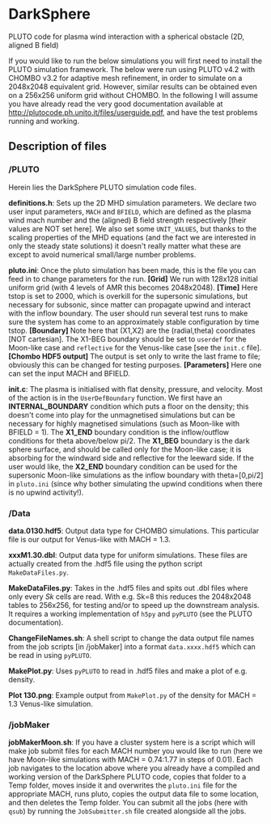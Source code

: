 # DarkSphere
PLUTO code for plasma wind interaction with a spherical obstacle (2D, aligned B field)

If you would like to run the below simulations you will first need to install the PLUTO simulation framework. The below were run using PLUTO v4.2 with CHOMBO v3.2 for adaptive mesh refinement, in order to simulate on a 2048x2048 equivalent grid. However, similar results can be obtained even on a 256x256 uniform grid without CHOMBO. In the following I will assume you have already read the very good documentation available at http://plutocode.ph.unito.it/files/userguide.pdf, and have the test problems running and working.

## Description of files

### /PLUTO

Herein lies the DarkSphere PLUTO simulation code files.

**definitions.h**: Sets up the 2D MHD simulation parameters. We declare two user input parameters, `MACH` and `BFIELD`, which are defined as the plasma wind mach number and the (aligned) B field strength respectively [their values are NOT set here]. We also set some `UNIT_VALUES`, but thanks to the scaling properties of the MHD equations (and the fact we are interested in only the steady state solutions) it doesn't really matter what these are except to avoid numerical small/large number problems.

**pluto.ini**: Once the pluto simulation has been made, this is the file you can feed in to change parameters for the run. **[Grid]** We run with 128x128 initial uniform grid (with 4 levels of AMR this becomes 2048x2048). **[Time]** Here tstop is set to 2000, which is overkill for the supersonic simulations, but necessary for subsonic, since matter can propagate upwind and interact with the inflow boundary. The user should run several test runs to make sure the system has come to an approximately stable configuration by time tstop. **[Boundary]** Note here that (X1,X2) are the (radial,theta) coordinates [NOT cartesian]. The X1-BEG boundary should be set to `userdef` for the Moon-like case and `reflective` for the Venus-like case [see the `init.c` file]. **[Chombo HDF5 output]** The output is set only to write the last frame to file; obviously this can be changed for testing purposes. **[Parameters]** Here one can set the input MACH and BFIELD.

**init.c**: The plasma is initialised with flat density, pressure, and velocity. Most of the action is in the `UserDefBoundary` function. We first have an **INTERNAL_BOUNDARY** condition which puts a floor on the density; this doesn't come into play for the unmagnetised simulations but can be necessary for highly magnetised simulations (such as Moon-like with BFIELD = 1). The **X1_END** boundary condition is the inflow/outflow conditions for theta above/below pi/2. The **X1_BEG** boundary is the dark sphere surface, and should be called only for the Moon-like case; it is absorbing for the windward side and reflective for the leeward side. If the user would like, the **X2_END** boundary condition can be used for the supersonic Moon-like simulations as the inflow boundary with theta=[0,pi/2] in `pluto.ini` (since why bother simulating the upwind conditions when there is no upwind activity!).

### /Data

**data.0130.hdf5**: Output data type for CHOMBO simulations. This particular file is our output for Venus-like with MACH = 1.3.

**xxxM1.30.dbl**: Output data type for uniform simulations. These files are actually created from the .hdf5 file using the python script `MakeDataFiles.py`.

**MakeDataFiles.py**: Takes in the .hdf5 files and spits out .dbl files where only every *Sk* cells are read. With e.g. Sk=8 this reduces the 2048x2048 tables to 256x256, for testing and/or to speed up the downstream analysis. It requires a working implementation of `h5py` and `pyPLUTO` (see the PLUTO documentation).

**ChangeFileNames.sh**: A shell script to change the data output file names from the job scripts [in /jobMaker] into a format `data.xxxx.hdf5` which can be read in using `pyPLUTO`.

**MakePlot.py**: Uses `pyPLUTO` to read in .hdf5 files and make a plot of e.g. density.

**Plot 130.png**: Example output from `MakePlot.py` of the density for MACH = 1.3 Venus-like simulation.

### /jobMaker

**jobMakerMoon.sh**: If you have a cluster system here is a script which will make job submit files for each MACH number you would like to run (here we have Moon-like simulations with MACH = 0.74:1.77 in steps of 0.01). Each job navigates to the location above where you already have a compiled and working version of the DarkSphere PLUTO code, copies that folder to a Temp folder, moves inside it and overwrites the `pluto.ini` file for the appropriate MACH, runs pluto, copies the output data file to some location, and then deletes the Temp folder. You can submit all the jobs (here with `qsub`) by running the `JobSubmitter.sh` file created alongside all the jobs. 


